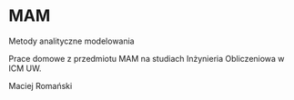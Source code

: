 # MAM
Metody analityczne modelowania

Prace domowe z przedmiotu MAM na studiach Inżynieria Obliczeniowa w ICM UW.

Maciej Romański
